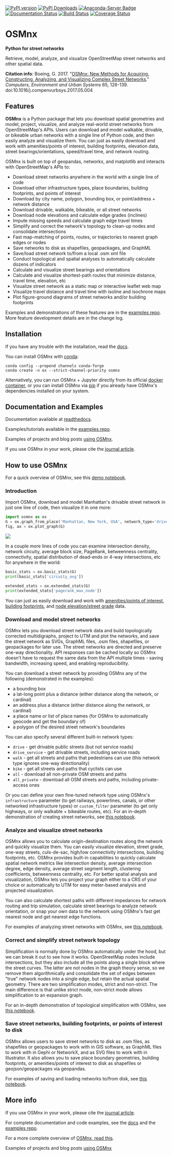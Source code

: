 [![PyPI version](https://badge.fury.io/py/osmnx.svg)](https://badge.fury.io/py/osmnx)
[![PyPI Downloads](https://img.shields.io/pypi/dm/osmnx.svg)](https://badge.fury.io/py/osmnx)
[![Anaconda-Server Badge](https://anaconda.org/conda-forge/osmnx/badges/downloads.svg)](https://anaconda.org/conda-forge/osmnx)
[![Documentation Status](https://readthedocs.org/projects/osmnx/badge/?version=latest)](https://osmnx.readthedocs.io/)
[![Build Status](https://travis-ci.org/gboeing/osmnx.svg?branch=master)](https://travis-ci.org/gboeing/osmnx)
[![Coverage Status](https://coveralls.io/repos/github/gboeing/osmnx/badge.svg?branch=master)](https://coveralls.io/github/gboeing/osmnx?branch=master)


# OSMnx

**Python for street networks**

Retrieve, model, analyze, and visualize OpenStreetMap street networks and other spatial data.

**Citation info**: Boeing, G. 2017. "[OSMnx: New Methods for Acquiring, Constructing, Analyzing, and Visualizing Complex Street Networks](https://geoffboeing.com/publications/osmnx-complex-street-networks/)." *Computers, Environment and Urban Systems* 65, 126-139. doi:10.1016/j.compenvurbsys.2017.05.004



## Features

**OSMnx** is a Python package that lets you download spatial geometries and model, project, visualize, and analyze real-world street networks from OpenStreetMap's APIs. Users can download and model walkable, drivable, or bikeable urban networks with a single line of Python code, and then easily analyze and visualize them. You can just as easily download and work with amenities/points of interest, building footprints, elevation data, street bearings/orientations, speed/travel time, and network routing.

OSMnx is built on top of geopandas, networkx, and matplotlib and interacts with OpenStreetMap's APIs to:

  * Download street networks anywhere in the world with a single line of code
  * Download other infrastructure types, place boundaries, building footprints, and points of interest
  * Download by city name, polygon, bounding box, or point/address + network distance
  * Download drivable, walkable, bikeable, or all street networks
  * Download node elevations and calculate edge grades (inclines)
  * Impute missing speeds and calculate graph edge travel times
  * Simplify and correct the network's topology to clean-up nodes and consolidate intersections
  * Fast map-matching of points, routes, or trajectories to nearest graph edges or nodes
  * Save networks to disk as shapefiles, geopackages, and GraphML
  * Save/load street network to/from a local .osm xml file
  * Conduct topological and spatial analyses to automatically calculate dozens of indicators
  * Calculate and visualize street bearings and orientations
  * Calculate and visualize shortest-path routes that minimize distance, travel time, elevation, etc
  * Visualize street network as a static map or interactive leaflet web map
  * Visualize travel distance and travel time with isoline and isochrone maps
  * Plot figure-ground diagrams of street networks and/or building footprints

Examples and demonstrations of these features are in the [examples repo](https://github.com/gboeing/osmnx-examples). More feature development details are in the change log.



## Installation

If you have any trouble with the installation, read the [docs](https://osmnx.readthedocs.io/).

You can install OSMnx with [conda](https://anaconda.org/conda-forge/osmnx):

```
conda config --prepend channels conda-forge
conda create -n ox --strict-channel-priority osmnx
```

Alternatively, you can run OSMnx + Jupyter directly from its official [docker container](https://hub.docker.com/r/gboeing/osmnx), or you can install OSMnx via [pip](https://pypi.python.org/pypi/OSMnx) if you already have OSMnx's dependencies installed on your system.



## Documentation and Examples

Documentation available at [readthedocs](https://osmnx.readthedocs.io/).

Examples/tutorials available in the [examples repo](https://github.com/gboeing/osmnx-examples).

Examples of projects and blog posts [using OSMnx](https://geoffboeing.com/2018/03/osmnx-features-roundup/).

If you use OSMnx in your work, please cite the [journal article](https://geoffboeing.com/publications/osmnx-complex-street-networks/).



## How to use OSMnx

For a quick overview of OSMnx, see this [demo notebook](https://github.com/gboeing/osmnx-examples/blob/master/notebooks/00-osmnx-features-demo.ipynb).



### Introduction

Import OSMnx, download and model Manhattan's drivable street network in just one line of code, then visualize it in one more:

```python
import osmnx as ox
G = ox.graph_from_place('Manhattan, New York, USA', network_type='drive')
fig, ax = ox.plot_graph(G)
```
![](docs/figures/manhattan.png)

In a couple more lines of code you can examine intersection density, network circuity, average block size, PageRank, betweenness centrality, connectivity, spatial distribution of dead-ends or 4-way intersections, etc for anywhere in the world:

```python
basic_stats = ox.basic_stats(G)
print(basic_stats['circuity_avg'])

extended_stats = ox.extended_stats(G)
print(extended_stats['pagerank_max_node'])
```

You can just as easily download and work with [amenities/points of interest](https://osmnx.readthedocs.io/en/stable/osmnx.html#osmnx.pois.pois_from_place), [building footprints](https://github.com/gboeing/osmnx-examples/blob/master/notebooks/10-building-footprints.ipynb), and [node elevation/street grade](https://github.com/gboeing/osmnx-examples/blob/master/notebooks/12-node-elevations-edge-grades.ipynb) data.



### Download and model street networks

OSMnx lets you download street network data and build topologically corrected multidigraphs, project to UTM and plot the networks, and save the street network as SVGs, GraphML files, .osm files, shapefiles, or geopackages for later use. The street networks are directed and preserve one-way directionality. API responses can be cached locally so OSMnx doesn't have to request the same data from the API multiple times - saving bandwidth, increasing speed, and enabling reproducibility.

You can download a street network by providing OSMnx any of the following (demonstrated in the examples):
  - a bounding box
  - a lat-long point plus a distance (either distance along the network, or cardinal)
  - an address plus a distance (either distance along the network, or cardinal)
  - a place name or list of place names (for OSMnx to automatically geocode and get the boundary of)
  - a polygon of the desired street network's boundaries

You can also specify several different built-in network types:
  - `drive` - get drivable public streets (but not service roads)
  - `drive_service` - get drivable streets, including service roads
  - `walk` - get all streets and paths that pedestrians can use (this network type ignores one-way directionality)
  - `bike` - get all streets and paths that cyclists can use
  - `all` - download all non-private OSM streets and paths
  - `all_private` - download all OSM streets and paths, including private-access ones

Or you can define your own fine-tuned network type using OSMnx's `infrastructure` parameter (to get railways, powerlines, canals, or other networked infrastructure types) or `custom_filter` parameter (to get only highways, or only walkable + bikeable routes, etc). For an in-depth demonstration of creating street networks, see [this notebook](https://github.com/gboeing/osmnx-examples/blob/master/notebooks/03-example-osm-place-network.ipynb).



### Analyze and visualize street networks

OSMnx allows you to calculate origin-destination routes along the network and quickly visualize them. You can easily visualize elevation, street grade, one-way streets, culs-de-sac, high/low connectivity intersections, building footprints, etc. OSMnx provides built-in capabilities to quickly calculate spatial network metrics like intersection density, average intersection degree, edge density, average street segment length, clustering coefficients, betweenness centrality, etc. For better spatial analysis and visualization, OSMnx lets you project your graph either to a CRS of your choice or automatically to UTM for easy meter-based analysis and projected visualization.

You can also calculate shortest paths with different impedances for network routing and trip simulation, calculate street bearings to analyze network orientation, or snap your own data to the network using OSMnx's fast get nearest node and get nearest edge functions.

For examples of analyzing street networks with OSMnx, see [this notebook](https://github.com/gboeing/osmnx-examples/blob/master/notebooks/06-example-osmnx-networkx.ipynb).



### Correct and simplify street network topology

Simplification is normally done by OSMnx automatically under the hood, but we can break it out to see how it works. OpenStreetMap nodes include intersections, but they also include all the points along a single block where the street curves. The latter are not nodes in the graph theory sense, so we remove them algorithmically and consolidate the set of edges between "true" network nodes into a single edge, but retain the actual spatial geometry. There are two simplification modes, strict and non-strict. The main difference is that unlike strict mode, non-strict mode allows simplification to an expansion graph.

For an in-depth demonstration of topological simplification with OSMnx, see [this notebook](https://github.com/gboeing/osmnx-examples/blob/master/notebooks/04-example-simplify-network.ipynb).



### Save street networks, building footprints, or points of interest to disk

OSMnx allows users to save street networks to disk as .osm files, as shapefiles or geopackages to work with in GIS software, as GraphML files to work with in Gephi or NetworkX, and as SVG files to work with in Illustrator. It also allows you to save place boundary geometries, building footprints, or amenities/points of interest to disk as shapefiles or geojson/geopackages via geopandas.

For examples of saving and loading networks to/from disk, see [this notebook](https://github.com/gboeing/osmnx-examples/blob/master/notebooks/05-example-save-load-networks-shapes.ipynb).



## More info

If you use OSMnx in your work, please cite the [journal article](https://geoffboeing.com/publications/osmnx-complex-street-networks/).

For complete documentation and code examples, see the [docs](https://osmnx.readthedocs.io/) and the [examples repo](https://github.com/gboeing/osmnx-examples).

For a more complete overview of [OSMnx, read this](https://geoffboeing.com/2016/11/osmnx-python-street-networks/).

Examples of projects and blog posts [using OSMnx](https://geoffboeing.com/2018/03/osmnx-features-roundup/)
